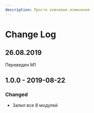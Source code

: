 ```yaml
---
description: Просто ключевые изменения
---
```


# Change Log

## 26.08.2019

Переведен М1

## 1.0.0 - 2019-08-22

### Changed

* Залил все 8 модулей



